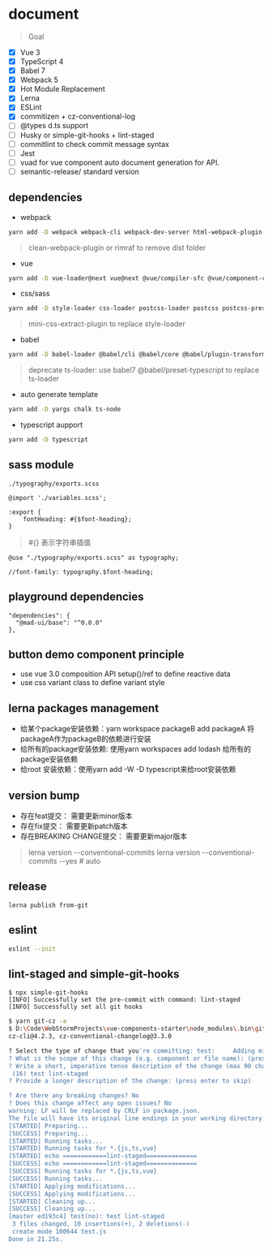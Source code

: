 # document
> Goal
- [x] Vue 3
- [x] TypeScript 4
- [x] Babel 7
- [x] Webpack 5
- [x] Hot Module Replacement
- [x] Lerna
- [x] ESLint
- [x] commitizen + cz-conventional-log
- [ ] @types d.ts support
- [ ] Husky or simple-git-hooks + lint-staged
- [ ] commitlint to check commit message syntax  
- [ ] Jest
- [ ] vuad for vue component auto document generation for API.
- [ ] semantic-release/ standard version

## dependencies
- webpack
```bash
yarn add -D webpack webpack-cli webpack-dev-server html-webpack-plugin
```
> clean-webpack-plugin or rimraf to remove dist folder

- vue
```bash
yarn add -D vue-loader@next vue@next @vue/compiler-sfc @vue/component-compiler-utils
```

- css/sass
```bash
yarn add -D style-loader css-loader postcss-loader postcss postcss-preset-env sass-loader sass
```
> mini-css-extract-plugin to replace style-loader

- babel
```bash
yarn add -D babel-loader @babel/cli @babel/core @babel/plugin-transform-runtime @babel/preset-env @babel/preset-typescript
```
> deprecate ts-loader: use babel7 @babel/preset-typescript to replace ts-loader

- auto generate template
```bash
yarn add -D yargs chalk ts-node
```

- typescript aupport
```bash
yarn add -D typescript
```

## sass module
`./typography/exports.scss`
```
@import './variables.scss';

:export {
    fontHeading: #{$font-heading};
}
```
> #{} 表示字符串插值
```
@use "./typography/exports.scss" as typography;

//font-family: typography.$font-heading;
```

## playground dependencies
```
"dependencies": {
  "@mad-ui/base": "^0.0.0"
},
```

## button demo component principle
- use vue 3.0 composition API setup()/ref to define reactive data
- use css variant class to define variant style

## lerna packages management

- 给某个package安装依赖：yarn workspace packageB add packageA 将packageA作为packageB的依赖进行安装
- 给所有的package安装依赖: 使用yarn workspaces add lodash 给所有的package安装依赖
- 给root 安装依赖：使用yarn add -W -D typescript来给root安装依赖

## version bump

- 存在feat提交： 需要更新minor版本
- 存在fix提交： 需要更新patch版本
- 存在BREAKING CHANGE提交： 需要更新major版本

> lerna version --conventional-commits
> lerna version --conventional-commits --yes # auto

## release
```
lerna publish from-git
```

## eslint 
```bash
eslint --init
```

## lint-staged and simple-git-hooks
```
$ npx simple-git-hooks
[INFO] Successfully set the pre-commit with command: lint-staged
[INFO] Successfully set all git hooks
```
```bash
$ yarn git-cz -a
$ D:\Code\WebStormProjects\vue-components-starter\node_modules\.bin\git-cz -a
cz-cli@4.2.3, cz-conventional-changelog@3.3.0

? Select the type of change that you're committing: test:     Adding missing tests or correcting existing tests
? What is the scope of this change (e.g. component or file name): (press enter to skip) no
? Write a short, imperative tense description of the change (max 90 chars):
 (16) test lint-staged
? Provide a longer description of the change: (press enter to skip)

? Are there any breaking changes? No
? Does this change affect any open issues? No
warning: LF will be replaced by CRLF in package.json.
The file will have its original line endings in your working directory
[STARTED] Preparing...
[SUCCESS] Preparing...
[STARTED] Running tasks...
[STARTED] Running tasks for *.{js,ts,vue}
[STARTED] echo ============lint-staged==============
[SUCCESS] echo ============lint-staged==============
[SUCCESS] Running tasks for *.{js,ts,vue}
[SUCCESS] Running tasks...
[STARTED] Applying modifications...
[SUCCESS] Applying modifications...
[STARTED] Cleaning up...
[SUCCESS] Cleaning up...
[master ed193c4] test(no): test lint-staged
 3 files changed, 10 insertions(+), 2 deletions(-)
 create mode 100644 test.js
Done in 21.25s.
```
